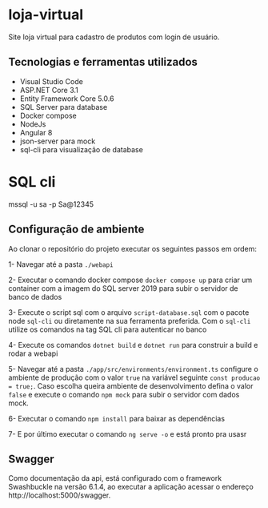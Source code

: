 # loja-virtual

Site loja virtual para cadastro de produtos com login de usuário.


## Tecnologias e ferramentas utilizados

- Visual Studio Code
- ASP.NET Core 3.1
- Entity Framework Core 5.0.6
- SQL Server para database
- Docker compose
- NodeJs
- Angular 8
- json-server para mock
- sql-cli para visualização de database

# SQL cli

mssql -u sa -p Sa@12345

## Configuração de ambiente

Ao clonar o repositório do projeto executar os seguintes passos em ordem:

1- Navegar até a pasta `./webapi`

2- Executar o comando docker compose `docker compose up` para criar um container com a imagem do SQL server 2019 para subir o servidor de banco de dados

3- Execute o script sql com o arquivo `script-database.sql` com o pacote node `sql-cli` ou diretamente na sua ferramenta preferida. Com o `sql-cli` utilize os comandos na tag SQL cli para autenticar no banco

4- Execute os comandos `dotnet build` e `dotnet run` para construir a build e rodar a webapi 

5- Navegar até a pasta `./app/src/environments/environment.ts` configure o ambiente de produção com o valor `true` na variável seguinte `const producao = true;`. Caso escolha queira ambiente de desenvolvimento defina o valor `false` e execute o comando `npm mock` para subir o servidor com dados mock.

6- Executar o comando `npm install` para baixar as dependências

7- E por último executar o comando `ng serve -o` e está pronto pra usasr

## Swagger 

Como documentação da api, está configurado com o framework Swashbuckle na versão 6.1.4, ao executar a aplicação acessar o endereço http://localhost:5000/swagger.
